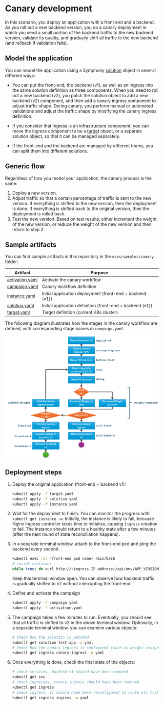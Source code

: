 # Canary development

In this scenario, you deploy an application with a front end and a backend. As you roll out a new backend version, you do a canary deployment in which you send a small portion of the backend traffic to the new backend version, validate its quality, and gradually shift all traffic to the new backend (and rollback if validation fails).

## Model the application

You can model the application using a Symphony [solution](../uom/solution.md) object in several different ways:

* You can put the front-end, the backend (v1), as well as an ingress into the same solution definition as three components. When you need to roll out a new backend (v2), you patch the solution object to add a new backend (v2) component, and then add a canary ingress component to adjust traffic shape. During canary, you perform manual or automated validations and adjust the traffic shape by modifying the canary ingress definition.

* If you consider that ingress is an infrastructure component, you can move the ingress component to be a [target](../uom/target.md) object, or a separate solution object, so that it can be managed separately.

* If the front-end and the backend are managed by different teams, you can split them into different solutions.

## Generic flow

Regardless of how you model your application, the canary process is the same:

1. Deploy a new version.
2. Adjust traffic so that a certain percentage of traffic is sent to the new version. If everything is shifted to the new version, then the deployment is done. If everything is shifted back to the original version, then the deployment is rolled back.
3. Test the new version. Based on test results, either increment the weight of the new version, or reduce the weight of the new version and then return to step 2.

## Sample artifacts

You can find sample artifacts in this repository in the `docs/samples/canary` folder:

| Artifact | Purpose |
|--------|--------|
| [activation.yaml](../../samples/canary/activation.yaml) | Activate the canary workflow |
| [campaign.yaml](../../samples/canary/campaign.yaml) | Canary workflow definition |
| [instance.yaml](../../samples/canary/instance.yaml) | Initial application deployment (front-end + backend (v1)) |
| [solution.yaml](../../samples/canary/solution.yaml) | Initial application definition (front-end + backend (v1)) |
| [target.yaml](../../samples/canary/target.yaml) | Target definition (current K8s cluster) |

The following diagram illustrates how the stages in the canary workflow are defined, with corresponding stage names in `campaign.yaml`.

![campaign](../images/canary-flow.png)

## Deployment steps

1. Deploy the original application (front-end + backend v1):

   ```bash
   kubectl apply -f target.yaml
   kubectl apply -f solution.yaml
   kubectl apply -f instance.yaml
   ```

1. Wait for the deployment to finish. You can monitor the progress with `kubectl get instance -w`. Initially, the instance is likely to fail, because Nginx Ingress controller takes time to initialize, causing `Ingress` creation to fail. The instance should return to a healthy state after a few minutes (after the next round of state reconciliation happens).

1. In a separate terminal window, attach to the front-end pod and ping the backend every second:

   ```bash
   kubectl exec -it <front-end pod name> /bin/bash
   # inside container
   while true; do curl http://<ingress IP address>/api/env/APP_VERSION; sleep 1; done
   ```

   Keep this terminal window open. You can observe how backend traffic is gradually shifted to v2 without interrupting the front-end.

1. Define and activate the campaign

   ```bash
   kubectl apply -f campaign.yaml
   kubectl apply -f activation.yaml
   ```

1. The campaign takes a few minutes to run. Eventually, you should see that all traffic is shifted to v2 in the above terminal window. Optionally, in a separate terminal window, you can examine various objects:

   ```bash
   # check how the solution is patched
   kubectl get solution test-app -o yaml
   # check how the canary ingress is configured (such as weight assignment)
   kubectl get ingress canary-ingress -o yaml
   ```

1. Once everything is done, check the final state of the objects:

   ```bash
   # check services, backend-v1 should have been removed
   kubectl get svc
   # check ingresses, canary-ingress should have been removed
   kubectl get ingress
   # check ingress, it should have been reconfigured to route all traffic to v2
   kubectl get ingress ingress -o yaml
   ```

